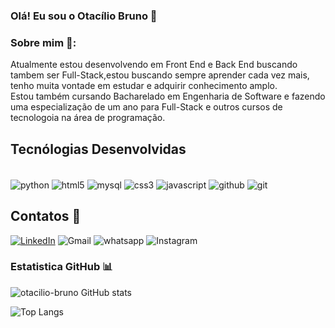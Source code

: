 ### Olá! Eu sou o Otacílio Bruno 👋

### Sobre mim 🚀:
Atualmente estou desenvolvendo em Front End e Back End buscando tambem ser Full-Stack,estou buscando sempre aprender cada vez mais, tenho muita vontade em estudar e adquirir conhecimento amplo.<br/> Estou também cursando Bacharelado em Engenharia de Software e fazendo uma especialização de um ano para Full-Stack e outros cursos de tecnologoia na área de programação.

## Tecnólogias Desenvolvidas 

<div style="display: inline_block"><br/>
<img align="center" alt="python" src="https://img.shields.io/badge/PYTHON-4d4982?style=for-the-badge&logo=python&logoColor=white">
<img align="center" alt="html5" src="https://img.shields.io/badge/HTML5-E34F26?style=for-the-badge&logo=html5&logoColor=white">
<img align="center" alt="mysql" src="https://img.shields.io/badge/MYSQL-4d4982?style=for-the-badge&logo=mysql&logoColor=white">
<img align="center" alt="css3" src="https://img.shields.io/badge/CSS3-1572B6?style=for-the-badge&logo=css3&logoColor=white">
<img align="center" alt="javascript" src="https://img.shields.io/badge/JavaScript-F7DF1E?style=for-the-badge&logo=javascript&logoColor=black">
<img align="center" alt="github" src="https://img.shields.io/badge/GitHub-100000?style=for-the-badge&logo=github&logoColor=white">
<img align="center" alt="git" src="https://img.shields.io/badge/GIT-E44C30?style=for-the-badge&logo=git&logoColor=white">

</div>
    
## Contatos 📱
[![LinkedIn](https://img.shields.io/badge/LinkedIn-0077B5?style=for-the-badge&logo=linkedin&logoColor=white)](https://www.linkedin.com/in/otacilio-bruno-9276a7269?utm_source=share&utm_campaign=share_via&utm_content=profile&utm_medium=android_app/) 
![Gmail](https://img.shields.io/badge/Gmail-ad2853?style=for-the-badge&logo=gmail&logoColor=white)
![whatsapp](https://img.shields.io/badge/[whatsapp-ad83?style=for-the-badge&logo=92984681082&logoColor=white](https://api.whatsapp.com/send?phone=5592984681082&text=Ol%C3%A1!%20Eu%20sou%20o%20Otac%C3%ADlio%20Bruno%20%F0%9F%91%8B%0A%0A###%20Sobre%20mim%20%F0%9F%9A%80:%0AAtualmente%20estou%20desenvolvendo%20em%20Front%20End%20e%20Back%20End%20buscando%20tambem%20ser%20Full-Stack,estou%20buscando%20sempre%20aprender%20cada%20vez%20mais,%20tenho%20muita%20vontade%20em%20estudar%20e%20adquirir%20conhecimento%20amplo.%3Cbr/%3E%20Estou%20tamb%C3%A9m%20cursando%20Bacharelado%20em%20Engenharia%20de%20Software%20e%20fazendo%20uma%20especializa%C3%A7%C3%A3o%20de%20um%20ano%20para%20Full-Stack%20e%20outros%20cursos%20de%20tecnologoia%20na%20%C3%A1rea%20de%20programa%C3%A7%C3%A3o.))
![Instagram](https://img.shields.io/badge/Instagram-fbf2f8?style=for-the-badge&logo=instagram&logoColor=white[https://www.instagram.com/otacilio_brunoo?igshid=OGQ5ZDc2ODk2ZA==/)

### Estatistica GitHub 📊
![otacilio-bruno GitHub stats](https://github-readme-stats.vercel.app/api?username=otacilio-bruno&show_icons=true&theme=radical)

![Top Langs](https://github-readme-stats.vercel.app/api/top-langs/?username=otacilio-bruno&layout=compact)

